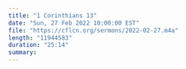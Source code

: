 ```yaml
---
title: "1 Corinthians 13"
date: "Sun, 27 Feb 2022 10:00:00 EST"
file: "https://cflcn.org/sermons/2022-02-27.m4a"
length: "11944583"
duration: "25:14"
summary: 
---
```

